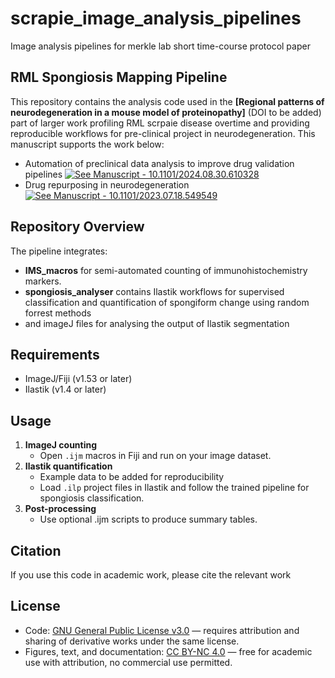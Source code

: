 # scrapie_image_analysis_pipelines
Image analysis pipelines for merkle lab short time-course protocol paper 

## RML Spongiosis Mapping Pipeline

This repository contains the analysis code used in the **[Regional patterns of neurodegeneration in a mouse model of proteinopathy]** (DOI to be added) part of larger work profiling RML scrpaie disease overtime and providing reproducible workflows for pre-clinical project in neurodegeneration. This manuscript supports the work below:
- Automation of preclinical data analysis to improve drug validation pipelines [![See Manuscript - 10.1101/2024.08.30.610328](https://img.shields.io/badge/See_Manuscript-10.1101%2F2024.08.30.610328-2ea44f)](https://www.biorxiv.org/content/10.1101/2024.08.30.610328v1)
- Drug repurposing in neurodegeneration [![See Manuscript - 10.1101/2023.07.18.549549](https://img.shields.io/badge/See_Manuscript-10.1101%2F2023.07.18.549549-2ea44f)](https://www.biorxiv.org/content/10.1101/2023.07.18.549549v2) 

## Repository Overview
The pipeline integrates:
- **IMS_macros** for semi-automated counting of immunohistochemistry markers.
- **spongiosis_analyser** contains Ilastik workflows for supervised classification and quantification of spongiform change using random forrest methods
- and imageJ files for analysing the output of Ilastik segmentation

## Requirements
- ImageJ/Fiji (v1.53 or later)
- Ilastik (v1.4 or later)

## Usage
1. **ImageJ counting**
   - Open `.ijm` macros in Fiji and run on your image dataset.
2. **Ilastik quantification**
   - Example data to be added for reproducibility
   - Load `.ilp` project files in Ilastik and follow the trained pipeline for spongiosis classification. 
4. **Post-processing**
   - Use optional .ijm scripts to produce summary tables.

## Citation
If you use this code in academic work, please cite the relevant work 

## License
- Code: [GNU General Public License v3.0](./LICENSE) — requires attribution and sharing of derivative works under the same license.
- Figures, text, and documentation: [CC BY-NC 4.0](./LICENSE-docs) — free for academic use with attribution, no commercial use permitted.


